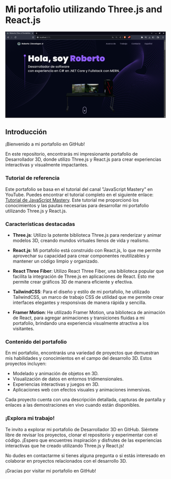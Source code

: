 # Mi portafolio utilizando Three.js and React.js
![3D Portafolio](./imgs/retbot_portafolio.png)

## Introducción

¡Bienvenido a mi portafolio en GitHub!

En este repositorio, encontrarás mi impresionante portafolio de Desarrollador 3D, donde utilizo Three.js y React.js para crear experiencias interactivas y visualmente impactantes.

### Tutorial de referencia

Este portafolio se basa en el tutorial del canal "JavaScript Mastery" en YouTube. Puedes encontrar el tutorial completo en el siguiente enlace: [Tutorial de JavaScript Mastery](https://youtu.be/0fYi8SGA20k). Este tutorial me proporcionó los conocimientos y las pautas necesarias para desarrollar mi portafolio utilizando Three.js y React.js.

### Características destacadas

- **Three.js**: Utilizo la potente biblioteca Three.js para renderizar y animar modelos 3D, creando mundos virtuales llenos de vida y realismo.

- **React.js**: Mi portafolio está construido con React.js, lo que me permite aprovechar su capacidad para crear componentes reutilizables y mantener un código limpio y organizado.

- **React Three Fiber**: Utilizo React Three Fiber, una biblioteca popular que facilita la integración de Three.js en aplicaciones de React. Esto me permite crear gráficos 3D de manera eficiente y efectiva.

- **TailwindCSS**: Para el diseño y estilo de mi portafolio, he utilizado TailwindCSS, un marco de trabajo CSS de utilidad que me permite crear interfaces elegantes y responsivas de manera rápida y sencilla.

- **Framer Motion**: He utilizado Framer Motion, una biblioteca de animación de React, para agregar animaciones y transiciones fluidas a mi portafolio, brindando una experiencia visualmente atractiva a los visitantes.

### Contenido del portafolio

En mi portafolio, encontrarás una variedad de proyectos que demuestran mis habilidades y conocimientos en el campo del desarrollo 3D. Estos proyectos incluyen:

- Modelado y animación de objetos en 3D.
- Visualización de datos en entornos tridimensionales.
- Experiencias interactivas y juegos en 3D.
- Aplicaciones web con efectos visuales y animaciones inmersivas.

Cada proyecto cuenta con una descripción detallada, capturas de pantalla y enlaces a las demostraciones en vivo cuando están disponibles.

### ¡Explora mi trabajo!

Te invito a explorar mi portafolio de Desarrollador 3D en GitHub. Siéntete libre de revisar los proyectos, clonar el repositorio y experimentar con el código. ¡Espero que encuentres inspiración y disfrutes de las experiencias interactivas que he creado utilizando Three.js y React.js!

No dudes en contactarme si tienes alguna pregunta o si estás interesado en colaborar en proyectos relacionados con el desarrollo 3D.

¡Gracias por visitar mi portafolio en GitHub!